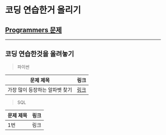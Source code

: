 # 코딩 연습한거 올리기

## [Programmers 문제](https://programmers.co.kr/)
***
## 코딩 연습한것을 올려놓기
> 파이썬

  |문제 제목|링크|
  |-------------|---------|
  |가장 많이 등장하는 알파벳 찾기|[링크](https://github.com/joesiheon496/coding_test_practice/blob/master/python/%EA%B0%80%EC%9E%A5_%EB%A7%8E%EC%9D%B4_%EB%93%B1%EC%9E%A5%ED%95%98%EB%8A%94_%EC%95%8C%ED%8C%8C%EB%B2%B3_%EC%B0%BE%EA%B8%B0.md)|
> SQL


  |문제 제목|링크|
  |-------------|-----|
  |1번|링크|
